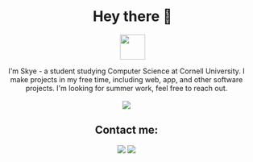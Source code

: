 <div id="user-content-toc">
  <ul align="center">
    <summary><h1 align="center">Hey there 👋</h1></summary> <img src="https://user-images.githubusercontent.com/74038190/212284087-bbe7e430-757e-4901-90bf-4cd2ce3e1852.gif" width="50">
  </ul>
</div>


<div align="center">
I'm Skye - a student studying Computer Science at Cornell University. I make projects in my free time, including web, app, and other software projects. I'm looking for summer work, feel free to reach out.


<br>
<br>


  <img src="https://skillicons.dev/icons?i=java,python,cpp,aws,javascript,c,docker,ocaml,googlecloud,html,css,flask,docker,git,postman,vscode,github,tensorflow,mysql&perline=14" />


<br>
<h2 align="center">Contact me:</h2>

  [<img src="https://skillicons.dev/icons?i=linkedin">](https://linkedin.com/in/skyeslattery)
  [<img src="https://skillicons.dev/icons?i=gmail">](mailto:dss354@cornell.edu)

